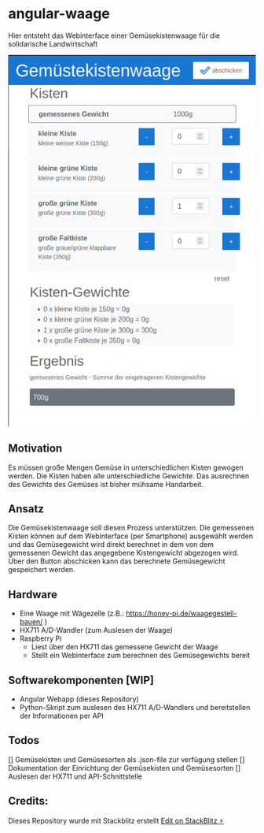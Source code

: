 # angular-waage

Hier entsteht das Webinterface einer Gemüsekistenwaage für die solidarische Landwirtschaft

![Preview](docs/gemuesekistenwaage.png 'Preview Gemüsekistenwaage')

## Motivation

Es müssen große Mengen Gemüse in unterschiedlichen Kisten gewogen werden. Die Kisten haben alle unterschiedliche Gewichte. Das ausrechnen des Gewichts des Gemüses ist bisher mühsame Handarbeit.

## Ansatz

Die Gemüsekistenwaage soll diesen Prozess unterstützen.
Die gemessenen Kisten können auf dem Webinterface (per Smartphone) ausgewählt werden und das Gemüsegewicht wird direkt berechnet in dem von dem gemessenen Gewicht das angegebene Kistengewicht abgezogen wird.
Über den Button abschicken kann das berechnete Gemüsegewicht gespeichert werden.

## Hardware

- Eine Waage mit Wägezelle (z.B.: https://honey-pi.de/waagegestell-bauen/ )
- HX711 A/D-Wandler (zum Auslesen der Waage)
- Raspberry Pi
  - Liest über den HX711 das gemessene Gewicht der Waage
  - Stellt ein Webinterface zum berechnen des Gemüsegewichts bereit

## Softwarekomponenten [WIP]

- Angular Webapp (dieses Repository)
- Python-Skript zum auslesen des HX711 A/D-Wandlers und bereitstellen der Informationen per API


## Todos

[] Gemüsekisten und Gemüsesorten als .json-file zur verfügung stellen
[] Dokumentation der Einrichtung der Gemüsekisten und Gemüsesorten
[] Auslesen der HX711 und API-Schnittstelle
## Credits:

Dieses Repository wurde mit Stackblitz erstellt
[Edit on StackBlitz ⚡️](https://stackblitz.com/edit/angular-qif65x-xsftxj)
